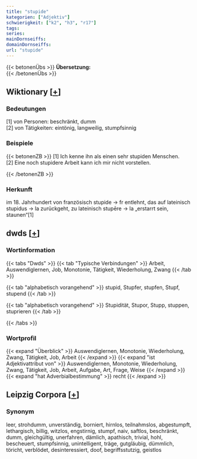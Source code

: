 ```yaml
---
title: "stupide"
kategorien: ["Adjektiv"]
schwierigkeit: ["k2", "h3", "r17"]
tags:
series:
mainDornseiffs:
domainDornseiffs:
url: "stupide"
---
```


{{< betonenÜbs >}}
**Übersetzung:**  
{{< /betonenÜbs >}}

## Wiktionary [[+](https://de.wiktionary.org/wiki/stupide)]

### Bedeutungen
[1] von Personen: beschränkt, dumm  
[2] von Tätigkeiten: eintönig, langweilig, stumpfsinnig  

### Beispiele
{{< betonenZB >}}
[1] Ich kenne ihn als einen sehr stupiden Menschen.  
[2] Eine noch stupidere Arbeit kann ich mir nicht vorstellen.  

{{< /betonenZB >}}
### Herkunft
im 18. Jahrhundert von französisch stupide → fr entlehnt, das auf lateinisch stupidus → la zurückgeht, zu lateinisch stupēre → la „erstarrt sein, staunen“[1]  



## dwds [[+](https://www.dwds.de/wb/stupide)]

### Wortinformation
{{< tabs "Dwds" >}}
{{< tab "Typische Verbindungen" >}}
Arbeit, Auswendiglernen, Job, Monotonie, Tätigkeit, Wiederholung, Zwang
{{< /tab >}}

{{< tab "alphabetisch vorangehend" >}}
stupid, Stupfer, stupfen, Stupf, stupend
{{< /tab >}}

{{< tab "alphabetisch vorangehend" >}}
Stupidität, Stupor, Stupp, stuppen, stuprieren
{{< /tab >}}

{{< /tabs >}}

### Wortprofil
{{< expand "Überblick" >}} Auswendiglernen, Monotonie, Wiederholung, Zwang, Tätigkeit, Job, Arbeit {{< /expand >}}
{{< expand "ist Adjektivattribut von" >}} Auswendiglernen, Monotonie, Wiederholung, Zwang, Tätigkeit, Job, Arbeit, Aufgabe, Art, Frage, Weise {{< /expand >}}
{{< expand "hat Adverbialbestimmung" >}} recht {{< /expand >}}

## Leipzig Corpora [[+](https://corpora.uni-leipzig.de/en/res?word=stupide&corpusId=deu_newscrawl-public_2018)]


### Synonym
leer, strohdumm, unverständig, borniert, hirnlos, teilnahmslos, abgestumpft, lethargisch, billig, witzlos, engstirnig, stumpf, naiv, saftlos, beschränkt, dumm, gleichgültig, unerfahren, dämlich, apathisch, trivial, hohl, bescheuert, stumpfsinnig, unintelligent, träge, gutgläubig, dümmlich, töricht, verblödet, desinteressiert, doof, begriffsstutzig, geistlos

